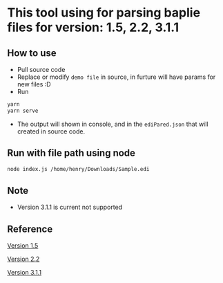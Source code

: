 # This tool using for parsing baplie files for version: 1.5, 2.2, 3.1.1

## How to use

- Pull source code
- Replace or modify `demo file` in source, in furture will have params for new files :D
- Run

```sh
yarn
yarn serve
```

- The output will shown in console, and in the `ediPared.json` that will created in source code.

## Run with file path using node

```sh
node index.js /home/henry/Downloads/Sample.edi
```

## Note

- Version 3.1.1 is current not supported

## Reference

[Version 1.5](http://www.smdg.org/documents/older-documentation/)

[Version 2.2](http://www.smdg.org/assets/assets/Baplie22-03.pdf)

[Version 3.1.1](http://www.smdg.org/assets/assets/BAPLIE3.1.1-02.pdf)

